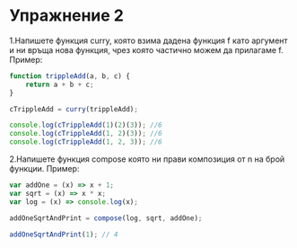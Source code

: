 # Упражнение 2

1.Напишете функция curry, която взима дадена функция f като аргумент и ни връща нова функция, чрез която частично можем да прилагаме f.
Пример:
```js
function trippleAdd(a, b, c) {
    return a + b + c;
}

cTrippleAdd = curry(trippleAdd);

console.log(cTrippleAdd(1)(2)(3)); //6
console.log(cTrippleAdd(1, 2)(3)); //6
console.log(cTrippleAdd(1, 2, 3)); //6
```

2.Напишете функция compose която ни прави композиция от n на брой функции.
Пример:
```js
var addOne = (x) => x + 1;
var sqrt = (x) => x * x;
var log = (x) => console.log(x);

addOneSqrtAndPrint = compose(log, sqrt, addOne);

addOneSqrtAndPrint(1); // 4